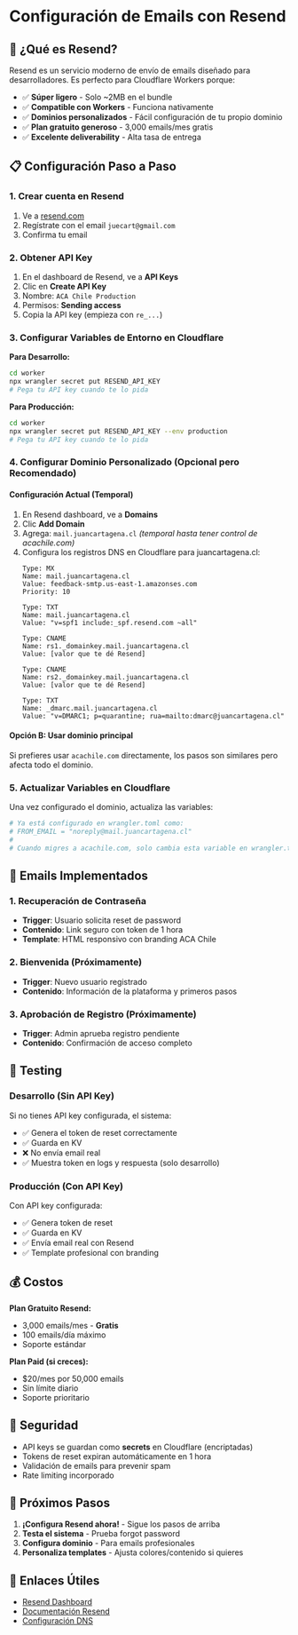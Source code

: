 # Configuración de Emails con Resend

## 🚀 ¿Qué es Resend?

Resend es un servicio moderno de envío de emails diseñado para desarrolladores. Es perfecto para Cloudflare Workers porque:

- ✅ **Súper ligero** - Solo ~2MB en el bundle
- ✅ **Compatible con Workers** - Funciona nativamente  
- ✅ **Dominios personalizados** - Fácil configuración de tu propio dominio
- ✅ **Plan gratuito generoso** - 3,000 emails/mes gratis
- ✅ **Excelente deliverability** - Alta tasa de entrega

## 📋 Configuración Paso a Paso

### 1. Crear cuenta en Resend

1. Ve a [resend.com](https://resend.com)
2. Regístrate con el email `juecart@gmail.com`
3. Confirma tu email

### 2. Obtener API Key

1. En el dashboard de Resend, ve a **API Keys**
2. Clic en **Create API Key**
3. Nombre: `ACA Chile Production`
4. Permisos: **Sending access**
5. Copia la API key (empieza con `re_...`)

### 3. Configurar Variables de Entorno en Cloudflare

**Para Desarrollo:**
```bash
cd worker
npx wrangler secret put RESEND_API_KEY
# Pega tu API key cuando te lo pida
```

**Para Producción:**
```bash
cd worker  
npx wrangler secret put RESEND_API_KEY --env production
# Pega tu API key cuando te lo pida
```

### 4. Configurar Dominio Personalizado (Opcional pero Recomendado)

#### Configuración Actual (Temporal)
1. En Resend dashboard, ve a **Domains**
2. Clic **Add Domain**
3. Agrega: `mail.juancartagena.cl` *(temporal hasta tener control de acachile.com)*
4. Configura los registros DNS en Cloudflare para juancartagena.cl:
   ```
   Type: MX
   Name: mail.juancartagena.cl
   Value: feedback-smtp.us-east-1.amazonses.com
   Priority: 10
   
   Type: TXT  
   Name: mail.juancartagena.cl
   Value: "v=spf1 include:_spf.resend.com ~all"
   
   Type: CNAME
   Name: rs1._domainkey.mail.juancartagena.cl
   Value: [valor que te dé Resend]
   
   Type: CNAME  
   Name: rs2._domainkey.mail.juancartagena.cl
   Value: [valor que te dé Resend]
   
   Type: TXT
   Name: _dmarc.mail.juancartagena.cl  
   Value: "v=DMARC1; p=quarantine; rua=mailto:dmarc@juancartagena.cl"
   ```

#### Opción B: Usar dominio principal
Si prefieres usar `acachile.com` directamente, los pasos son similares pero afecta todo el dominio.

### 5. Actualizar Variables en Cloudflare

Una vez configurado el dominio, actualiza las variables:

```bash
# Ya está configurado en wrangler.toml como:
# FROM_EMAIL = "noreply@mail.juancartagena.cl"
# 
# Cuando migres a acachile.com, solo cambia esta variable en wrangler.toml
```

## 📧 Emails Implementados

### 1. Recuperación de Contraseña
- **Trigger**: Usuario solicita reset de password
- **Contenido**: Link seguro con token de 1 hora
- **Template**: HTML responsivo con branding ACA Chile

### 2. Bienvenida (Próximamente)
- **Trigger**: Nuevo usuario registrado
- **Contenido**: Información de la plataforma y primeros pasos

### 3. Aprobación de Registro (Próximamente)  
- **Trigger**: Admin aprueba registro pendiente
- **Contenido**: Confirmación de acceso completo

## 🔧 Testing

### Desarrollo (Sin API Key)
Si no tienes API key configurada, el sistema:
- ✅ Genera el token de reset correctamente
- ✅ Guarda en KV 
- ❌ No envía email real
- ✅ Muestra token en logs y respuesta (solo desarrollo)

### Producción (Con API Key)
Con API key configurada:
- ✅ Genera token de reset
- ✅ Guarda en KV
- ✅ Envía email real con Resend
- ✅ Template profesional con branding

## 💰 Costos

**Plan Gratuito Resend:**
- 3,000 emails/mes - **Gratis**
- 100 emails/día máximo
- Soporte estándar

**Plan Paid (si creces):**
- $20/mes por 50,000 emails
- Sin límite diario
- Soporte prioritario

## 🚨 Seguridad

- API keys se guardan como **secrets** en Cloudflare (encriptadas)
- Tokens de reset expiran automáticamente en 1 hora
- Validación de emails para prevenir spam
- Rate limiting incorporado

## 📝 Próximos Pasos

1. **¡Configura Resend ahora!** - Sigue los pasos de arriba
2. **Testa el sistema** - Prueba forgot password
3. **Configura dominio** - Para emails profesionales  
4. **Personaliza templates** - Ajusta colores/contenido si quieres

## 🔗 Enlaces Útiles

- [Resend Dashboard](https://resend.com/dashboard)
- [Documentación Resend](https://resend.com/docs)
- [Configuración DNS](https://resend.com/docs/dashboard/domains/introduction)
